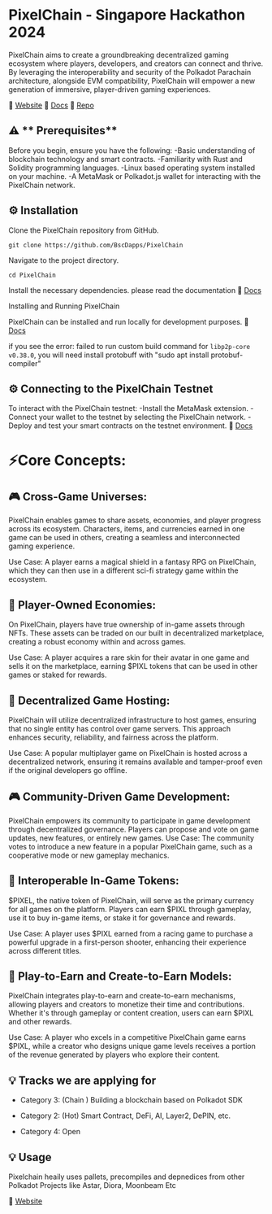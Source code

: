 # PixelChain - Singapore Hackathon 2024

PixelChain aims to create a groundbreaking decentralized gaming ecosystem where players, developers, and creators can connect and thrive. By leveraging the interoperability and security of the Polkadot Parachain architecture, alongside EVM compatibility, PixelChain will empower a new generation of immersive, player-driven gaming experiences.

📖 [Website](https://www.pixelschain.com)
📖 [Docs](https://docs.pixelschain.xyz)
📖 [Repo](https://github.com/bscdapps/PixelChain)



## ⚠️ ** Prerequisites**

Before you begin, ensure you have the following:
-Basic understanding of blockchain technology and smart contracts.
-Familiarity with Rust and Solidity programming languages.
-Linux based operating system installed on your machine.
-A MetaMask or Polkadot.js wallet for interacting with the PixelChain network.

## ⚙️ Installation 

Clone the PixelChain repository from GitHub.

```git clone https://github.com/BscDapps/PixelChain```

Navigate to the project directory.

```cd PixelChain```

Install the necessary dependencies.
please read the documentation 📖 [Docs](https://docs.pixelschain.xyz)

Installing and Running PixelChain

PixelChain can be installed and run locally for development purposes. 📖 [Docs](https://docs.pixelschain.xyz)

if you see the error: failed to run custom build command for `libp2p-core v0.38.0`, you will need install protobuff with "sudo apt  install protobuf-compiler" 

## ⚙️ Connecting to the PixelChain Testnet

To interact with the PixelChain testnet:
-Install the MetaMask extension.
-Connect your wallet to the testnet by selecting the PixelChain network.
-Deploy and test your smart contracts on the testnet environment.
📖 [Docs](https://docs.pixelschain.xyz/)


# ⚡️Core Concepts:

## 🎮 Cross-Game Universes:

PixelChain enables games to share assets, economies, and player progress across its ecosystem. Characters, items, and currencies earned in one game can be used in others, creating a seamless and interconnected gaming experience.

Use Case: A player earns a magical shield in a fantasy RPG on PixelChain, which they can then use in a different sci-fi strategy game within the ecosystem.

## 👯 Player-Owned Economies:

On PixelChain, players have true ownership of in-game assets through NFTs. These assets can be traded on our built in decentralized marketplace, creating a robust economy within and across games.

Use Case: A player acquires a rare skin for their avatar in one game and sells it on the marketplace, earning $PIXL tokens that can be used in other games or staked for rewards.

## 🎯 Decentralized Game Hosting:

PixelChain will utilize decentralized infrastructure to host games, ensuring that no single entity has control over game servers. This approach enhances security, reliability, and fairness across the platform.

Use Case: A popular multiplayer game on PixelChain is hosted across a decentralized network, ensuring it remains available and tamper-proof even if the original developers go offline.

## 🎮 Community-Driven Game Development:

PixelChain empowers its community to participate in game development through decentralized governance. Players can propose and vote on game updates, new features, or entirely new games.
Use Case: The community votes to introduce a new feature in a popular PixelChain game, such as a cooperative mode or new gameplay mechanics.

## 🎯 Interoperable In-Game Tokens:

$PIXEL, the native token of PixelChain, will serve as the primary currency for all games on the platform. Players can earn $PIXL through gameplay, use it to buy in-game items, or stake it for governance and rewards.

Use Case: A player uses $PIXL earned from a racing game to purchase a powerful upgrade in a first-person shooter, enhancing their experience across different titles.

## 💸 Play-to-Earn and Create-to-Earn Models:

PixelChain integrates play-to-earn and create-to-earn mechanisms, allowing players and creators to monetize their time and contributions. Whether it's through gameplay or content creation, users can earn $PIXL and other rewards.

Use Case: A player who excels in a competitive PixelChain game earns $PIXL, while a creator who designs unique game levels receives a portion of the revenue generated by players who explore their content.

## 💡 Tracks we are applying for

- Category 3: (Chain ) Building a blockchain based on Polkadot SDK

- Category 2: (Hot) Smart Contract, DeFi, AI, Layer2, DePIN, etc.

- Category 4: Open

## 💡 Usage

Pixelchain heaily uses pallets, precompiles and depnedices from other Polkadot Projects like Astar, Diora, Moonbeam Etc

📖 [Website](https://www.pixelschain.com)
